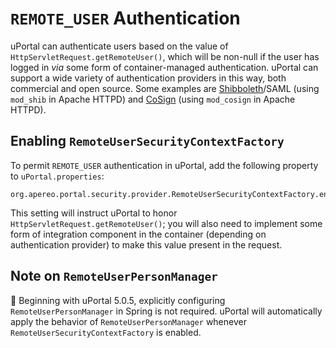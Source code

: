# `REMOTE_USER` Authentication

uPortal can authenticate users based on the value of `HttpServletRequest.getRemoteUser()`, which
will be non-null if the user has logged in _via_ some form of container-managed authentication.
uPortal can support a wide variety of authentication providers in this way, both commercial and open
source.  Some examples are [Shibboleth][]/SAML (using `mod_shib` in Apache HTTPD) and [CoSign][]
(using `mod_cosign` in Apache HTTPD).

## Enabling `RemoteUserSecurityContextFactory`

To permit `REMOTE_USER` authentication in uPortal, add the following property to
`uPortal.properties`:

```properties
org.apereo.portal.security.provider.RemoteUserSecurityContextFactory.enabled=true
```

This setting will instruct uPortal to honor `HttpServletRequest.getRemoteUser()`;  you will also
need to implement some form of integration component in the container (depending on authentication
provider) to make this value present in the request.

## Note on `RemoteUserPersonManager`

:notebook: Beginning with uPortal 5.0.5, explicitly configuring `RemoteUserPersonManager` in Spring
is not required.  uPortal will automatically apply the behavior of `RemoteUserPersonManager`
whenever `RemoteUserSecurityContextFactory` is enabled.

[Shibboleth]:https://www.shibboleth.net/
[CoSign]:http://weblogin.org/
